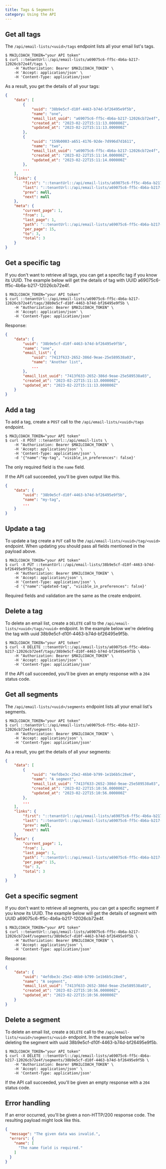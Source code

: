 ```yaml
---
title: Tags & Segments
category: Using the API
---
```


## Get all tags

The `/api/email-lists/<uuid>/tags` endpoint lists all your email list's tags.

```shell script
$ MAILCOACH_TOKEN="your API token"
$ curl ::tenantUrl::/api/email-lists/a69075c6-ff5c-4b6a-b217-12026cb72e4f/tags \
    -H "Authorization: Bearer $MAILCOACH_TOKEN" \
    -H 'Accept: application/json' \
    -H 'Content-Type: application/json'
```

As a result, you get the details of all your tags:

```json
{
    "data": [
        {
            "uuid": "38b9e5cf-d10f-4463-b74d-bf26495e9f5b",
            "name": "one",
            "email_list_uuid": "a69075c6-ff5c-4b6a-b217-12026cb72e4f",
            "created_at": "2023-02-22T15:11:13.000000Z",
            "updated_at": "2023-02-22T15:11:13.000000Z"
        },
        {
            "uuid": "159b0003-a651-4176-92de-7d996d7d1611",
            "name": "two",
            "email_list_uuid": "a69075c6-ff5c-4b6a-b217-12026cb72e4f",
            "created_at": "2023-02-22T15:11:14.000000Z",
            "updated_at": "2023-02-22T15:11:14.000000Z"
        },
        ...
    ],
    "links": {
        "first": "::tenantUrl::/api/email-lists/a69075c6-ff5c-4b6a-b217-12026cb72e4f/tags?page=1",
        "last": "::tenantUrl::/api/email-lists/a69075c6-ff5c-4b6a-b217-12026cb72e4f/tags?page=1",
        "prev": null,
        "next": null
    },
    "meta": {
        "current_page": 1,
        "from": 1,
        "last_page": 1,
        "path": "::tenantUrl::/api/email-lists/a69075c6-ff5c-4b6a-b217-12026cb72e4f/tags",
        "per_page": 15,
        "to": 3,
        "total": 3
    }
}
```

## Get a specific tag

If you don't want to retrieve all tags, you can get a specific tag if you know its UUID. The example below will get the details of tag with UUID a69075c6-ff5c-4b6a-b217-12026cb72e4f.

```shell script
$ MAILCOACH_TOKEN="your API token"
$ curl ::tenantUrl::/api/email-lists/a69075c6-ff5c-4b6a-b217-12026cb72e4f/tags/38b9e5cf-d10f-4463-b74d-bf26495e9f5b \
    -H "Authorization: Bearer $MAILCOACH_TOKEN" \
    -H 'Accept: application/json' \
    -H 'Content-Type: application/json'
```

Response:

```json
{
    "data": {
        "uuid": "38b9e5cf-d10f-4463-b74d-bf26495e9f5b",
        "name": "one",
        "email_list": {
            "uuid": "7413f633-2652-386d-9eae-25e589538a03",
            "name": "Another list",
            ...
        },
        "email_list_uuid": "7413f633-2652-386d-9eae-25e589538a03",
        "created_at": "2023-02-22T15:11:13.000000Z",
        "updated_at": "2023-02-22T15:11:13.000000Z"
    }
}
```

## Add a tag

To add a tag, create a `POST` call to the `/api/email-lists/<uuid>/tags` endpoint.

```shell script
$ MAILCOACH_TOKEN="your API token"
$ curl -X POST ::tenantUrl::/api/email-lists \
    -H "Authorization: Bearer $MAILCOACH_TOKEN" \
    -H 'Accept: application/json' \
    -H 'Content-Type: application/json' \
    -d '{"name":"my-tag", "visible_in_preferences": false}'
```

The only required field is the `name` field.

If the API call succeeded, you'll be given output like this.

```json
{
    "data": {
        "uuid": "38b9e5cf-d10f-4463-b74d-bf26495e9f5b",
        "name": "my-tag",
        ...
    }
}
```

## Update a tag

To update a tag create a `PUT` call to the `/api/email-lists/<uuid>/tag/<uuid>` endpoint. When updating you should pass all fields mentioned in the payload above.

```shell script
$ MAILCOACH_TOKEN="your API token"
$ curl -X PUT ::tenantUrl::/api/email-lists/38b9e5cf-d10f-4463-b74d-bf26495e9f5b/tags/ \
    -H "Authorization: Bearer $MAILCOACH_TOKEN" \
    -H 'Accept: application/json' \
    -H 'Content-Type: application/json' \
    -d '{"name":"updated-tag", "visible_in_preferences": false}'
```

Required fields and validation are the same as the create endpoint.


## Delete a tag

To delete an email list, create a `DELETE` call to the `/api/email-lists/<uuid>/tags/<uuid>` endpoint. In the example below we're deleting the tag with uuid 38b9e5cf-d10f-4463-b74d-bf26495e9f5b.

```shell script
$ MAILCOACH_TOKEN="your API token"
$ curl -X DELETE ::tenantUrl::/api/email-lists/a69075c6-ff5c-4b6a-b217-12026cb72e4f/tags/38b9e5cf-d10f-4463-b74d-bf26495e9f5b \
    -H "Authorization: Bearer $MAILCOACH_TOKEN" \
    -H 'Accept: application/json' \
    -H 'Content-Type: application/json'
```

If the API call succeeded, you'll be given an empty response with a `204` status code.

## Get all segments

The `/api/email-lists/<uuid>/segments` endpoint lists all your email list's segments.

```shell script
$ MAILCOACH_TOKEN="your API token"
$ curl ::tenantUrl::/api/email-lists/a69075c6-ff5c-4b6a-b217-12026cb72e4f/segments \
    -H "Authorization: Bearer $MAILCOACH_TOKEN" \
    -H 'Accept: application/json' \
    -H 'Content-Type: application/json'
```

As a result, you get the details of all your segments:

```json
{
    "data": [
        {
            "uuid": "4efdbe3c-25e2-46b0-b799-1e1b6b5c28e6",
            "name": "A segment",
            "email_list_uuid": "7413f633-2652-386d-9eae-25e589538a03",
            "created_at": "2023-02-22T15:10:56.000000Z",
            "updated_at": "2023-02-22T15:10:56.000000Z"
        },
        ...
    ],
    "links": {
        "first": "::tenantUrl::/api/email-lists/a69075c6-ff5c-4b6a-b217-12026cb72e4f/segments?page=1",
        "last": "::tenantUrl::/api/email-lists/a69075c6-ff5c-4b6a-b217-12026cb72e4f/segments?page=1",
        "prev": null,
        "next": null
    },
    "meta": {
        "current_page": 1,
        "from": 1,
        "last_page": 1,
        "path": "::tenantUrl::/api/email-lists/a69075c6-ff5c-4b6a-b217-12026cb72e4f/segments",
        "per_page": 15,
        "to": 3,
        "total": 3
    }
}
```

## Get a specific segment

If you don't want to retrieve all segments, you can get a specific segment if you know its UUID. The example below will get the details of segment with UUID a69075c6-ff5c-4b6a-b217-12026cb72e4f.

```shell script
$ MAILCOACH_TOKEN="your API token"
$ curl ::tenantUrl::/api/email-lists/a69075c6-ff5c-4b6a-b217-12026cb72e4f/segments/38b9e5cf-d10f-4463-b74d-bf26495e9f5b \
    -H "Authorization: Bearer $MAILCOACH_TOKEN" \
    -H 'Accept: application/json' \
    -H 'Content-Type: application/json'
```

Response:

```json
{
    "data": {
        "uuid": "4efdbe3c-25e2-46b0-b799-1e1b6b5c28e6",
        "name": "A segment",
        "email_list_uuid": "7413f633-2652-386d-9eae-25e589538a03",
        "created_at": "2023-02-22T15:10:56.000000Z",
        "updated_at": "2023-02-22T15:10:56.000000Z"
    }
}
```

## Delete a segment

To delete an email list, create a `DELETE` call to the `/api/email-lists/<uuid>/segments/<uuid>` endpoint. In the example below we're deleting the segment with uuid 38b9e5cf-d10f-4463-b74d-bf26495e9f5b.

```shell script
$ MAILCOACH_TOKEN="your API token"
$ curl -X DELETE ::tenantUrl::/api/email-lists/a69075c6-ff5c-4b6a-b217-12026cb72e4f/segments/38b9e5cf-d10f-4463-b74d-bf26495e9f5b \
    -H "Authorization: Bearer $MAILCOACH_TOKEN" \
    -H 'Accept: application/json' \
    -H 'Content-Type: application/json'
```

If the API call succeeded, you'll be given an empty response with a `204` status code.


## Error handling

If an error occurred, you'll be given a non-HTTP/200 response code. The resulting payload might look like this.

```json
{
  "message": "The given data was invalid.",
  "errors": {
    "name": [
      "The name field is required."
    ]
  }
}
```
